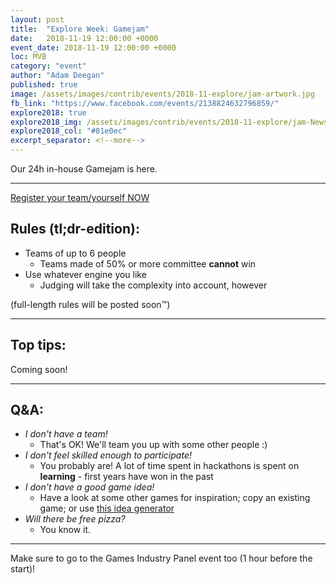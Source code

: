 ```yaml
---
layout: post
title:  "Explore Week: Gamejam"
date:   2018-11-19 12:00:00 +0000
event_date: 2018-11-19 12:00:00 +0000
loc: MVB
category: "event"
author: "Adam Deegan"
published: true
image: /assets/images/contrib/events/2018-11-explore/jam-artwork.jpg
fb_link: "https://www.facebook.com/events/2138824632796859/"
explore2018: true
explore2018_img: /assets/images/contrib/events/2018-11-explore/jam-Newsletter.jpg
explore2018_col: "#81e0ec"
excerpt_separator: <!--more-->
---
```


Our 24h in-house Gamejam is here.

---

<a class="btn btn--dark" href="https://forms.office.com/Pages/ResponsePage.aspx?id=MH_ksn3NTkql2rGM8aQVG6s14z2Zl01MlGZjla_Fn1pUQk9WQ0ZURDJYTzU5SDRYVFlROFFFN1g4Sy4u">
  Register your team/yourself NOW
</a>

<!--more-->

## Rules (tl;dr-edition):

* Teams of up to 6 people
    * Teams made of 50% or more committee **cannot** win
* Use whatever engine you like
    * Judging will take the complexity into account, however

(full-length rules will be posted soon™️)

---

## Top tips:
Coming soon!

---

## Q&A:

* *I don't have a team!*
    * That's OK! We'll team you up with some other people :)
* *I don't feel skilled enough to participate!*
    * You probably are! A lot of time spent in hackathons is spent on **learning** - first years have won in the past
* *I don't have a good game idea!*
    * Have a look at some other games for inspiration; copy an existing game; or use [this idea generator](http://orteil.dashnet.org/gamegen)
* *Will there be free pizza?*
    * You know it.

---

Make sure to go to the Games Industry Panel event too (1 hour before the start)!